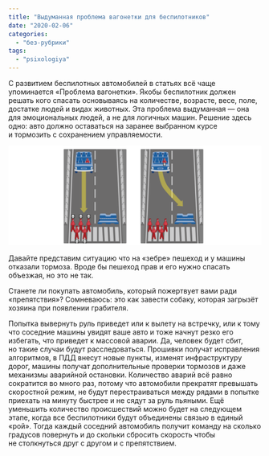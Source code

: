 ```yaml
---
title: "Выдуманная проблема вагонетки для беспилотников"
date: "2020-02-06"
categories: 
  - "без-рубрики"
tags: 
  - "psixologiya"
---
```


С развитием беспилотных автомобилей в статьях всё чаще упоминается «Проблема вагонетки». Якобы беспилотник должен решать кого спасать основываясь на количестве, возрасте, весе, поле, достатке людей и видах животных. Эта проблема выдуманная — она для эмоциональных людей, а не для логичных машин. Решение здесь одно: авто должно оставаться на заранее выбранном курсе и тормозить с сохранением управляемости.

![](images/problema-vagonetki-lg.png)

Давайте представим ситуацию что на «зебре» пешеход и у машины отказали тормоза. Вроде бы пешеход прав и его нужно спасать объезжая, но это не так.

Станете ли покупать автомобиль, который пожертвует вами ради «препятствия»? Сомневаюсь: это как завести собаку, которая загрызёт хозяина при появлении грабителя.

Попытка вывернуть руль приведет или к вылету на встречку, или к тому что соседние машины увидят ваше авто и тоже начнут резко его избегать, что приведет к массовой аварии. Да, человек будет сбит, но такие случаи будут расследоваться. Прошивки получат исправления алгоритмов, в ПДД внесут новые пункты, изменят инфраструктуру дорог, машины получат дополнительные проверки тормозов и даже механизмы аварийной остановки. Количество аварий всё равно сократится во много раз, потому что автомобили прекратят превышать скоростной режим, не будут перестраиваться между рядами в попытке приехать на минуту быстрее и не сядут за руль пьяными. Ещё уменьшить количество происшествий можно будет на следующем этапе, когда все беспилотники будут объединены связью в единый «рой». Тогда каждый соседний автомобиль получит команду на сколько градусов повернуть и до скольки сбросить скорость чтобы не столкнуться друг с другом и с препятствием.
